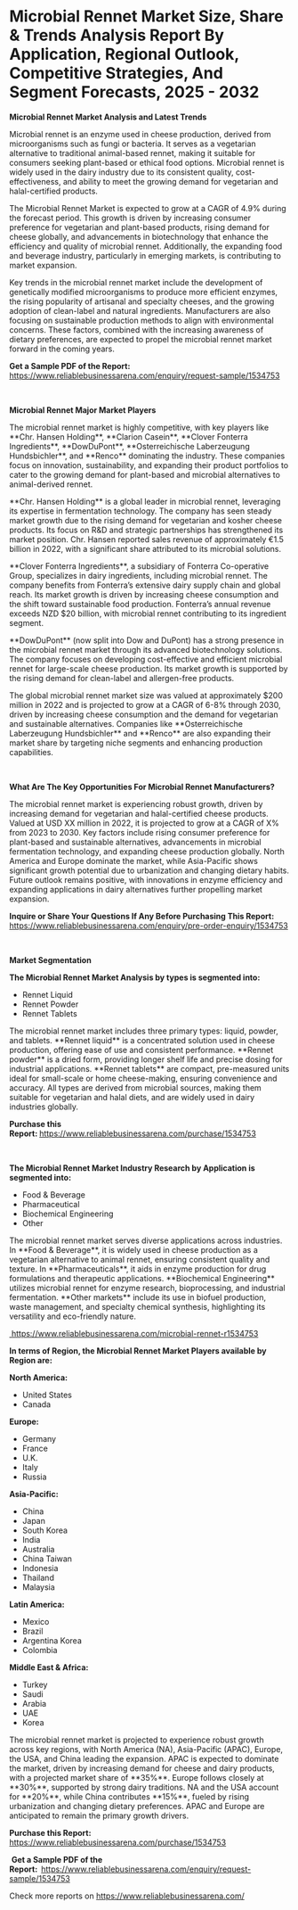 <p><h1>Microbial Rennet Market Size, Share & Trends Analysis Report By Application, Regional Outlook, Competitive Strategies, And Segment Forecasts, 2025 - 2032</h1></p><p><strong>Microbial Rennet Market Analysis and Latest Trends</strong></p>
<p><p>Microbial rennet is an enzyme used in cheese production, derived from microorganisms such as fungi or bacteria. It serves as a vegetarian alternative to traditional animal-based rennet, making it suitable for consumers seeking plant-based or ethical food options. Microbial rennet is widely used in the dairy industry due to its consistent quality, cost-effectiveness, and ability to meet the growing demand for vegetarian and halal-certified products.</p><p>The Microbial Rennet Market is expected to grow at a CAGR of 4.9% during the forecast period. This growth is driven by increasing consumer preference for vegetarian and plant-based products, rising demand for cheese globally, and advancements in biotechnology that enhance the efficiency and quality of microbial rennet. Additionally, the expanding food and beverage industry, particularly in emerging markets, is contributing to market expansion.</p><p>Key trends in the microbial rennet market include the development of genetically modified microorganisms to produce more efficient enzymes, the rising popularity of artisanal and specialty cheeses, and the growing adoption of clean-label and natural ingredients. Manufacturers are also focusing on sustainable production methods to align with environmental concerns. These factors, combined with the increasing awareness of dietary preferences, are expected to propel the microbial rennet market forward in the coming years.</p></p>
<p><strong>Get a Sample PDF of the Report:&nbsp;</strong> <a href="https://www.reliablebusinessarena.com/enquiry/request-sample/1534753?utm_campaign=2215&utm_medium=2&utm_source=Github&utm_content=ia&utm_term=26012025&utm_id=microbial-rennet">https://www.reliablebusinessarena.com/enquiry/request-sample/1534753</a></p>
<p>&nbsp;</p>
<p><strong>Microbial Rennet Major Market Players</strong></p>
<p><p>The microbial rennet market is highly competitive, with key players like **Chr. Hansen Holding**, **Clarion Casein**, **Clover Fonterra Ingredients**, **DowDuPont**, **Osterreichische Laberzeugung Hundsbichler**, and **Renco** dominating the industry. These companies focus on innovation, sustainability, and expanding their product portfolios to cater to the growing demand for plant-based and microbial alternatives to animal-derived rennet.</p><p>**Chr. Hansen Holding** is a global leader in microbial rennet, leveraging its expertise in fermentation technology. The company has seen steady market growth due to the rising demand for vegetarian and kosher cheese products. Its focus on R&D and strategic partnerships has strengthened its market position. Chr. Hansen reported sales revenue of approximately €1.5 billion in 2022, with a significant share attributed to its microbial solutions.</p><p>**Clover Fonterra Ingredients**, a subsidiary of Fonterra Co-operative Group, specializes in dairy ingredients, including microbial rennet. The company benefits from Fonterra’s extensive dairy supply chain and global reach. Its market growth is driven by increasing cheese consumption and the shift toward sustainable food production. Fonterra’s annual revenue exceeds NZD $20 billion, with microbial rennet contributing to its ingredient segment.</p><p>**DowDuPont** (now split into Dow and DuPont) has a strong presence in the microbial rennet market through its advanced biotechnology solutions. The company focuses on developing cost-effective and efficient microbial rennet for large-scale cheese production. Its market growth is supported by the rising demand for clean-label and allergen-free products.</p><p>The global microbial rennet market size was valued at approximately $200 million in 2022 and is projected to grow at a CAGR of 6-8% through 2030, driven by increasing cheese consumption and the demand for vegetarian and sustainable alternatives. Companies like **Osterreichische Laberzeugung Hundsbichler** and **Renco** are also expanding their market share by targeting niche segments and enhancing production capabilities.</p></p>
<p>&nbsp;</p>
<p><strong>What Are The Key Opportunities For Microbial Rennet Manufacturers?</strong></p>
<p><p>The microbial rennet market is experiencing robust growth, driven by increasing demand for vegetarian and halal-certified cheese products. Valued at USD XX million in 2022, it is projected to grow at a CAGR of X% from 2023 to 2030. Key factors include rising consumer preference for plant-based and sustainable alternatives, advancements in microbial fermentation technology, and expanding cheese production globally. North America and Europe dominate the market, while Asia-Pacific shows significant growth potential due to urbanization and changing dietary habits. Future outlook remains positive, with innovations in enzyme efficiency and expanding applications in dairy alternatives further propelling market expansion.</p></p>
<p><strong>Inquire or Share Your Questions If Any Before Purchasing This Report:</strong> <a href="https://www.reliablebusinessarena.com/enquiry/pre-order-enquiry/1534753?utm_campaign=2215&utm_medium=2&utm_source=Github&utm_content=ia&utm_term=26012025&utm_id=microbial-rennet">https://www.reliablebusinessarena.com/enquiry/pre-order-enquiry/1534753</a></p>
<p>&nbsp;</p>
<p><strong>Market Segmentation</strong></p>
<p><strong>The Microbial Rennet Market Analysis by types is segmented into:</strong></p>
<p><ul><li>Rennet Liquid</li><li>Rennet Powder</li><li>Rennet Tablets</li></ul></p>
<p><p>The microbial rennet market includes three primary types: liquid, powder, and tablets. **Rennet liquid** is a concentrated solution used in cheese production, offering ease of use and consistent performance. **Rennet powder** is a dried form, providing longer shelf life and precise dosing for industrial applications. **Rennet tablets** are compact, pre-measured units ideal for small-scale or home cheese-making, ensuring convenience and accuracy. All types are derived from microbial sources, making them suitable for vegetarian and halal diets, and are widely used in dairy industries globally.</p></p>
<p><strong>Purchase this Report:&nbsp;</strong><a href="https://www.reliablebusinessarena.com/purchase/1534753?utm_campaign=2215&utm_medium=2&utm_source=Github&utm_content=ia&utm_term=26012025&utm_id=microbial-rennet">https://www.reliablebusinessarena.com/purchase/1534753</a></p>
<p>&nbsp;</p>
<p><strong>The Microbial Rennet Market Industry Research by Application is segmented into:</strong></p>
<p><ul><li>Food & Beverage</li><li>Pharmaceutical</li><li>Biochemical Engineering</li><li>Other</li></ul></p>
<p><p>The microbial rennet market serves diverse applications across industries. In **Food & Beverage**, it is widely used in cheese production as a vegetarian alternative to animal rennet, ensuring consistent quality and texture. In **Pharmaceuticals**, it aids in enzyme production for drug formulations and therapeutic applications. **Biochemical Engineering** utilizes microbial rennet for enzyme research, bioprocessing, and industrial fermentation. **Other markets** include its use in biofuel production, waste management, and specialty chemical synthesis, highlighting its versatility and eco-friendly nature.</p></p>
<p><a href="https://www.reliablebusinessarena.com/microbial-rennet-r1534753?utm_campaign=2215&utm_medium=2&utm_source=Github&utm_content=ia&utm_term=26012025&utm_id=microbial-rennet">&nbsp;https://www.reliablebusinessarena.com/microbial-rennet-r1534753</a></p>
<p><strong>In terms of Region, the Microbial Rennet Market Players available by Region are:</strong></p>
<p>
    <p> <strong> North America: </strong>
        <ul>
            <li>United States</li>
            <li>Canada</li>
        </ul>
        </p> 
    <p> <strong> Europe: </strong>
        <ul>
            <li>Germany</li>
            <li>France</li>
            <li>U.K.</li>
            <li>Italy</li>
            <li>Russia</li>
        </ul>
        </p> 
    <p> <strong> Asia-Pacific: </strong>
        <ul>
            <li>China</li>
            <li>Japan</li>
            <li>South Korea</li>
            <li>India</li>
            <li>Australia</li>
            <li>China Taiwan</li>
            <li>Indonesia</li>
            <li>Thailand</li>
            <li>Malaysia</li>
        </ul>
        </p> 
    <p> <strong> Latin America: </strong>
        <ul>
            <li>Mexico</li>
            <li>Brazil</li>
            <li>Argentina Korea</li>
            <li>Colombia</li>
        </ul>
        </p> 
    <p> <strong> Middle East & Africa: </strong>
        <ul>
            <li>Turkey</li>
            <li>Saudi</li>
            <li>Arabia</li>
            <li>UAE</li>
            <li>Korea</li>
        </ul>
    </p>
    </p>
<p><p>The microbial rennet market is projected to experience robust growth across key regions, with North America (NA), Asia-Pacific (APAC), Europe, the USA, and China leading the expansion. APAC is expected to dominate the market, driven by increasing demand for cheese and dairy products, with a projected market share of **35%**. Europe follows closely at **30%**, supported by strong dairy traditions. NA and the USA account for **20%**, while China contributes **15%**, fueled by rising urbanization and changing dietary preferences. APAC and Europe are anticipated to remain the primary growth drivers.</p></p>
<p><strong>Purchase this Report: </strong><a href="https://www.reliablebusinessarena.com/purchase/1534753?utm_campaign=2215&utm_medium=2&utm_source=Github&utm_content=ia&utm_term=26012025&utm_id=microbial-rennet">https://www.reliablebusinessarena.com/purchase/1534753</a></p>
<p>&nbsp;<strong>Get a Sample PDF of the Report:&nbsp;&nbsp;</strong><a href="https://www.reliablebusinessarena.com/enquiry/request-sample/1534753?utm_campaign=2215&utm_medium=2&utm_source=Github&utm_content=ia&utm_term=26012025&utm_id=microbial-rennet">https://www.reliablebusinessarena.com/enquiry/request-sample/1534753</a></p>
<p><strong></strong></p>
<p>Check more reports on <a href="https://www.reliablebusinessarena.com/?utm_campaign=2215&utm_medium=2&utm_source=Github&utm_content=ia&utm_term=26012025&utm_id=microbial-rennet">https://www.reliablebusinessarena.com/</a></p>